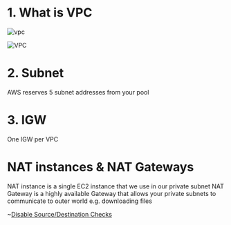 

# 1. What is VPC

![vpc](https://github.com/jawad1989/aws-solution-architect/blob/master/VPC/images/2%20-%20VPC.png)

![VPC](https://github.com/jawad1989/aws-solution-architect/blob/master/VPC/images/1%20-%20what%20is%20VPC.PNG)

# 2. Subnet
 AWS reserves 5 subnet addresses from your pool
 
# 3. IGW
  One IGW per VPC

# NAT instances & NAT Gateways
 NAT instance is a single EC2 instance that we use in our private subnet 
 NAT Gateway is a highly available Gateway that allows your private subnets to communicate to outer world e.g. downloading files
 
 ~[Disable Source/Destination Checks](https://docs.aws.amazon.com/vpc/latest/userguide/VPC_NAT_Instance.html#EIP_Disable_SrcDestCheck)
